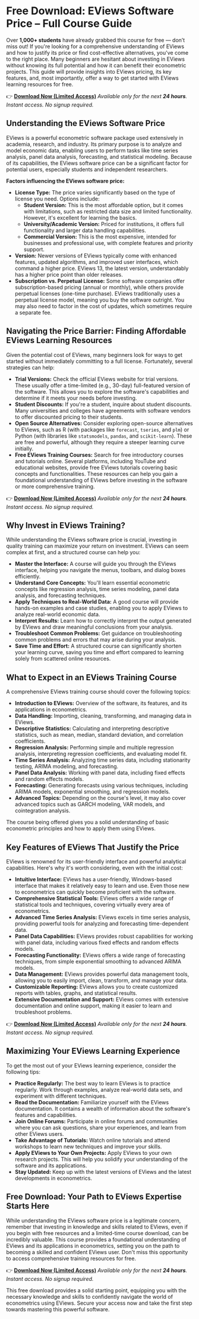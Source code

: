 # Free Download: EViews Software Price – Full Course Guide

Over **1,000+ students** have already grabbed this course for free — don’t miss out! If you're looking for a comprehensive understanding of EViews and how to justify its price or find cost-effective alternatives, you've come to the right place. Many beginners are hesitant about investing in EViews without knowing its full potential and how it can benefit their econometric projects. This guide will provide insights into EViews pricing, its key features, and, most importantly, offer a way to get started with EViews learning resources for free.

👉 [**Download Now (Limited Access)**](https://udemywork.com/eviews-software-price)
_Available only for the next **24 hours**. Instant access. No signup required._

## Understanding the EViews Software Price

EViews is a powerful econometric software package used extensively in academia, research, and industry. Its primary purpose is to analyze and model economic data, enabling users to perform tasks like time series analysis, panel data analysis, forecasting, and statistical modeling.  Because of its capabilities, the EViews software price can be a significant factor for potential users, especially students and independent researchers.

**Factors influencing the EViews software price:**

*   **License Type:** The price varies significantly based on the type of license you need. Options include:
    *   **Student Version:** This is the most affordable option, but it comes with limitations, such as restricted data size and limited functionality. However, it's excellent for learning the basics.
    *   **University/Academic Version:** Priced for institutions, it offers full functionality and larger data handling capabilities.
    *   **Commercial Version:** This is the most expensive, intended for businesses and professional use, with complete features and priority support.
*   **Version:** Newer versions of EViews typically come with enhanced features, updated algorithms, and improved user interfaces, which command a higher price. EViews 13, the latest version, understandably has a higher price point than older releases.
*   **Subscription vs. Perpetual License:** Some software companies offer subscription-based pricing (annual or monthly), while others provide perpetual licenses (one-time purchase). EViews traditionally uses a perpetual license model, meaning you buy the software outright. You may also need to factor in the cost of updates, which sometimes require a separate fee.

## Navigating the Price Barrier: Finding Affordable EViews Learning Resources

Given the potential cost of EViews, many beginners look for ways to get started without immediately committing to a full license. Fortunately, several strategies can help:

*   **Trial Versions:** Check the official EViews website for trial versions. These usually offer a time-limited (e.g., 30-day) full-featured version of the software. This allows you to explore the software's capabilities and determine if it meets your needs before investing.
*   **Student Discounts:** If you're a student, inquire about student discounts. Many universities and colleges have agreements with software vendors to offer discounted pricing to their students.
*   **Open Source Alternatives:** Consider exploring open-source alternatives to EViews, such as R (with packages like `forecast`, `tseries`, and `plm`) or Python (with libraries like `statsmodels`, `pandas`, and `scikit-learn`). These are free and powerful, although they require a steeper learning curve initially.
*   **Free EViews Training Courses:** Search for free introductory courses and tutorials online. Several platforms, including YouTube and educational websites, provide free EViews tutorials covering basic concepts and functionalities. These resources can help you gain a foundational understanding of EViews before investing in the software or more comprehensive training.

👉 [**Download Now (Limited Access)**](https://udemywork.com/eviews-software-price)
_Available only for the next **24 hours**. Instant access. No signup required._

## Why Invest in EViews Training?

While understanding the EViews software price is crucial, investing in quality training can maximize your return on investment.  EViews can seem complex at first, and a structured course can help you:

*   **Master the Interface:** A course will guide you through the EViews interface, helping you navigate the menus, toolbars, and dialog boxes efficiently.
*   **Understand Core Concepts:** You'll learn essential econometric concepts like regression analysis, time series modeling, panel data analysis, and forecasting techniques.
*   **Apply Techniques to Real-World Data:** A good course will provide hands-on examples and case studies, enabling you to apply EViews to analyze real-world economic data.
*   **Interpret Results:** Learn how to correctly interpret the output generated by EViews and draw meaningful conclusions from your analysis.
*   **Troubleshoot Common Problems:** Get guidance on troubleshooting common problems and errors that may arise during your analysis.
*   **Save Time and Effort:** A structured course can significantly shorten your learning curve, saving you time and effort compared to learning solely from scattered online resources.

## What to Expect in an EViews Training Course

A comprehensive EViews training course should cover the following topics:

*   **Introduction to EViews:** Overview of the software, its features, and its applications in econometrics.
*   **Data Handling:** Importing, cleaning, transforming, and managing data in EViews.
*   **Descriptive Statistics:** Calculating and interpreting descriptive statistics, such as mean, median, standard deviation, and correlation coefficients.
*   **Regression Analysis:** Performing simple and multiple regression analysis, interpreting regression coefficients, and evaluating model fit.
*   **Time Series Analysis:** Analyzing time series data, including stationarity testing, ARIMA modeling, and forecasting.
*   **Panel Data Analysis:** Working with panel data, including fixed effects and random effects models.
*   **Forecasting:** Generating forecasts using various techniques, including ARIMA models, exponential smoothing, and regression models.
*   **Advanced Topics:** Depending on the course's level, it may also cover advanced topics such as GARCH modeling, VAR models, and cointegration analysis.

The course being offered gives you a solid understanding of basic econometric principles and how to apply them using EViews.

## Key Features of EViews That Justify the Price

EViews is renowned for its user-friendly interface and powerful analytical capabilities. Here's why it's worth considering, even with the initial cost:

*   **Intuitive Interface:** EViews has a user-friendly, Windows-based interface that makes it relatively easy to learn and use. Even those new to econometrics can quickly become proficient with the software.
*   **Comprehensive Statistical Tools:** EViews offers a wide range of statistical tools and techniques, covering virtually every area of econometrics.
*   **Advanced Time Series Analysis:** EViews excels in time series analysis, providing powerful tools for analyzing and forecasting time-dependent data.
*   **Panel Data Capabilities:** EViews provides robust capabilities for working with panel data, including various fixed effects and random effects models.
*   **Forecasting Functionality:** EViews offers a wide range of forecasting techniques, from simple exponential smoothing to advanced ARIMA models.
*   **Data Management:** EViews provides powerful data management tools, allowing you to easily import, clean, transform, and manage your data.
*   **Customizable Reporting:** EViews allows you to create customized reports with tables, graphs, and statistical results.
*   **Extensive Documentation and Support:** EViews comes with extensive documentation and online support, making it easier to learn and troubleshoot problems.

👉 [**Download Now (Limited Access)**](https://udemywork.com/eviews-software-price)
_Available only for the next **24 hours**. Instant access. No signup required._

## Maximizing Your EViews Learning Experience

To get the most out of your EViews learning experience, consider the following tips:

*   **Practice Regularly:** The best way to learn EViews is to practice regularly. Work through examples, analyze real-world data sets, and experiment with different techniques.
*   **Read the Documentation:** Familiarize yourself with the EViews documentation. It contains a wealth of information about the software's features and capabilities.
*   **Join Online Forums:** Participate in online forums and communities where you can ask questions, share your experiences, and learn from other EViews users.
*   **Take Advantage of Tutorials:** Watch online tutorials and attend workshops to learn new techniques and improve your skills.
*   **Apply EViews to Your Own Projects:** Apply EViews to your own research projects. This will help you solidify your understanding of the software and its applications.
*   **Stay Updated:** Keep up with the latest versions of EViews and the latest developments in econometrics.

## Free Download: Your Path to EViews Expertise Starts Here

While understanding the EViews software price is a legitimate concern, remember that investing in knowledge and skills related to EViews, even if you begin with free resources and a limited-time course download, can be incredibly valuable. This course provides a foundational understanding of EViews and its applications in econometrics, setting you on the path to becoming a skilled and confident EViews user. Don't miss this opportunity to access comprehensive training resources for free.

👉 [**Download Now (Limited Access)**](https://udemywork.com/eviews-software-price)
_Available only for the next **24 hours**. Instant access. No signup required._

This free download provides a solid starting point, equipping you with the necessary knowledge and skills to confidently navigate the world of econometrics using EViews. Secure your access now and take the first step towards mastering this powerful software.
